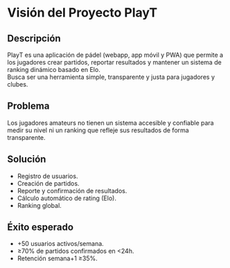# Visión del Proyecto PlayT

## Descripción
PlayT es una aplicación de pádel (webapp, app móvil y PWA) que permite a los jugadores crear partidos, reportar resultados y mantener un sistema de ranking dinámico basado en Elo.  
Busca ser una herramienta simple, transparente y justa para jugadores y clubes.

## Problema
Los jugadores amateurs no tienen un sistema accesible y confiable para medir su nivel ni un ranking que refleje sus resultados de forma transparente.

## Solución
- Registro de usuarios.
- Creación de partidos.
- Reporte y confirmación de resultados.
- Cálculo automático de rating (Elo).
- Ranking global.

## Éxito esperado
- +50 usuarios activos/semana.
- ≥70% de partidos confirmados en <24h.
- Retención semana+1 ≥35%.
